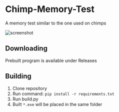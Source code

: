 # Chimp-Memory-Test
A memory test similar to the one used on chimps

![screenshot](https://user-images.githubusercontent.com/40371578/180417731-5faa5576-77a5-4c54-bdf0-790a6d37e5f5.png)

## Downloading
Prebuilt program is available under Releases

## Building
1. Clone repository
2. Run command: `pip install -r requirements.txt`
3. Run build.py
4. Built `*.exe` will be placed in the same folder